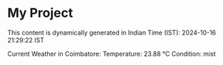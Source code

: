 # My Project

This content is dynamically generated in Indian Time (IST): 2024-10-16 21:29:22 IST


Current Weather in Coimbatore:
Temperature: 23.88 °C
Condition: mist
